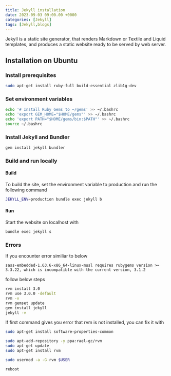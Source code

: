 ```yaml
---
title: Jekyll installation
date: 2023-09-03 09:00.00 +0000
categories: [Jekyll]
tags: [Jekyll,blogs]
---
```


Jekyll is a static site generator, that renders Markdown or Textile and Liquid templates, and produces a static website ready to be served by web server.

## Installation on Ubuntu
### Install prerequisites
```bash
sudo apt-get install ruby-full build-essential zlib1g-dev
```
### Set environment variables
```bash
echo '# Install Ruby Gems to ~/gems' >> ~/.bashrc
echo 'export GEM_HOME="$HOME/gems"' >> ~/.bashrc
echo 'export PATH="$HOME/gems/bin:$PATH"' >> ~/.bashrc
source ~/.bashrc
```

### Install Jekyll and Bundler
```bash
gem install jekyll bundler
```

### Build and run locally
#### Build
To build the site, set the environment variable to production and run the following command

```bash
JEKYLL_ENV=production bundle exec jekyll b
```

#### Run
Start the website on localhost with

```bash
bundle exec jekyll s
```

### Errors
If you encounter error similiar to below

```
sass-embedded-1.63.6-x86_64-linux-musl requires rubygems version >= 3.3.22, which is incompatible with the current version, 3.1.2
```

follow below steps

```bash
rvm install 3.0
rvm use 3.0.0 -default
rvm -v
rvm gemset update
gem install jekyll
jekyll -v
```

If first command gives you error that rvm is not installed, you can fix it with

```bash
sudo apt-get install software-properties-common

sudo apt-add-repository -y ppa:rael-gc/rvm
sudo apt-get update
sudo apt-get install rvm

sudo usermod -a -G rvm $USER

reboot
```